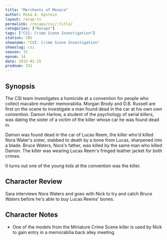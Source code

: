 ```yaml
---
title: "Merchants of Menace"
author: Mika A. Epstein
layout: recap-tv
permalink: /recaps/csi/:title/
categories: ["Recaps"]
tags: ["CSI: Crime Scene Investigation"]
station: CBS
showname: "CSI: Crime Scene Investigation"
showslug: csi
season: 15  
epnum: 14  
date: 2015-01-25
prodnum: 331  
---
```


## Synopsis

The CSI team investigates a homicide at a convention for people who collect macabre murder memorabilia. Morgan Brody and D.B. Russell are first on the scene to investigate a man found dead in the car at his own own convention. Damon Harlow, a student of the psychology of serial killers, was dating the sister of a victim of the killer whose car he was found dead in.

Damon was found dead in the car of Lucas Reem, the killer who'd killed Nora Water's sister, stabbed to death by a bone from Lucas, sharpened into a blade. Bruce Waters, Nora's father, was killed by the same man who killed Damon. The killer was wearing Lucas Reem's fringed leather jacket for both crimes.

It turns out one of the young kids at the convention was the killer.

## Character Review

Sara interviews Nora Waters and goes with Nick to try and catch Bruce Waters before he's able to buy Lucas Reems' bones.

## Character Notes

* One of the models from the Miniature Crime Scene killer is used by Nick to gain entry in a memorabilia back alley meeting.
